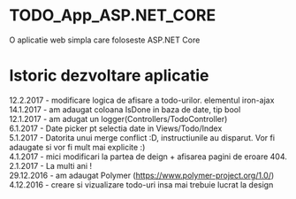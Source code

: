 # TODO_App_ASP.NET_CORE
O aplicatie web simpla care foloseste ASP.NET Core


Istoric dezvoltare aplicatie
=======
12.2.2017 - modificare logica de afisare a todo-urilor. elementul iron-ajax 
14.1.2017 - am adaugat coloana IsDone in baza de date, tip bool<br>
12.1.2017 - am adugat un logger(Controllers/TodoController)<br>
6.1.2017 - Date picker pt selectia date in Views/Todo/Index <br>
5.1.2017 - Datorita unui merge conflict :D, instructiunile au disparut. Vor fi adaugate si vor fi mult mai explicite :) <br>
4.1.2017 - mici modificari la partea de deign + afisarea pagini de eroare 404.<br>
2.1.2017 - La multi ani ! <br>
29.12.2016 - am adaugat Polymer (https://www.polymer-project.org/1.0/) <br>
4.12.2016 - creare si vizualizare todo-uri insa mai trebuie lucrat la design
